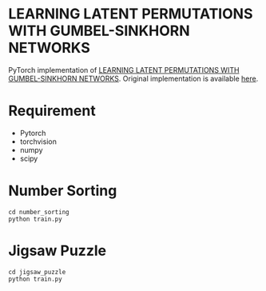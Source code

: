 # LEARNING LATENT PERMUTATIONS WITH GUMBEL-SINKHORN NETWORKS
PyTorch implementation of [LEARNING LATENT PERMUTATIONS WITH GUMBEL-SINKHORN NETWORKS](https://arxiv.org/abs/1802.08665).
Original implementation is available [here](https://github.com/google/gumbel_sinkhorn).

# Requirement
- Pytorch
- torchvision
- numpy
- scipy

# Number Sorting
```
cd number_sorting
python train.py
```

# Jigsaw Puzzle
```
cd jigsaw_puzzle
python train.py
```
